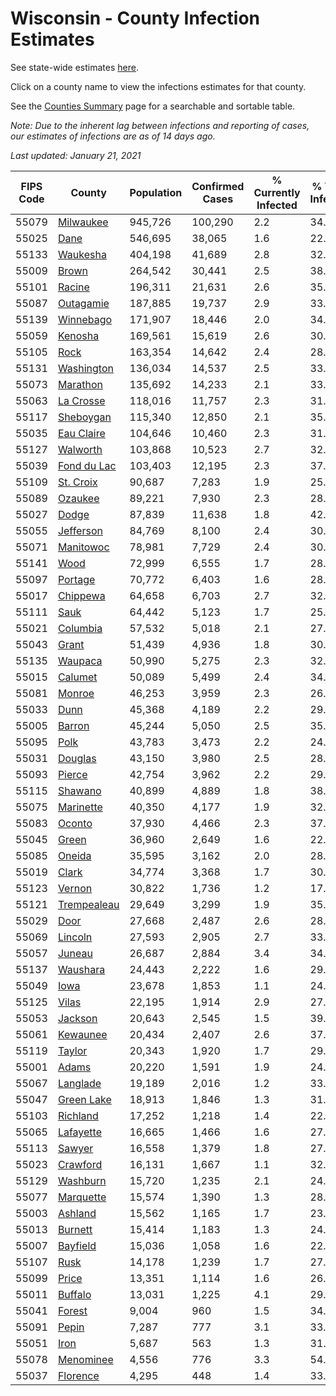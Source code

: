 # Wisconsin - County Infection Estimates

See state-wide estimates [here](/infections/us-wi).

Click on a county name to view the infections estimates for that county.

See the [Counties Summary](/infections/summary-counties) page for a searchable and sortable table.

*Note: Due to the inherent lag between infections and reporting of cases, our estimates of infections are as of 14 days ago.*

*Last updated: January 21, 2021*

|   FIPS Code |                     County |   Population |   Confirmed Cases |   % Currently Infected |   % Total Infected |
|-------------|----------------------------|--------------|-------------------|------------------------|--------------------|
|       55079 |     [Milwaukee](milwaukee) |      945,726 |           100,290 |                    2.2 |               34.9 |
|       55025 |               [Dane](dane) |      546,695 |            38,065 |                    1.6 |               22.3 |
|       55133 |       [Waukesha](waukesha) |      404,198 |            41,689 |                    2.8 |               32.7 |
|       55009 |             [Brown](brown) |      264,542 |            30,441 |                    2.5 |               38.0 |
|       55101 |           [Racine](racine) |      196,311 |            21,631 |                    2.6 |               35.8 |
|       55087 |     [Outagamie](outagamie) |      187,885 |            19,737 |                    2.9 |               33.2 |
|       55139 |     [Winnebago](winnebago) |      171,907 |            18,446 |                    2.0 |               34.3 |
|       55059 |         [Kenosha](kenosha) |      169,561 |            15,619 |                    2.6 |               30.0 |
|       55105 |               [Rock](rock) |      163,354 |            14,642 |                    2.4 |               28.7 |
|       55131 |   [Washington](washington) |      136,034 |            14,537 |                    2.5 |               33.9 |
|       55073 |       [Marathon](marathon) |      135,692 |            14,233 |                    2.1 |               33.2 |
|       55063 |     [La Crosse](la-crosse) |      118,016 |            11,757 |                    2.3 |               31.4 |
|       55117 |     [Sheboygan](sheboygan) |      115,340 |            12,850 |                    2.1 |               35.5 |
|       55035 |   [Eau Claire](eau-claire) |      104,646 |            10,460 |                    2.3 |               31.6 |
|       55127 |       [Walworth](walworth) |      103,868 |            10,523 |                    2.7 |               32.4 |
|       55039 | [Fond du Lac](fond-du-lac) |      103,403 |            12,195 |                    2.3 |               37.6 |
|       55109 |     [St. Croix](st.-croix) |       90,687 |             7,283 |                    1.9 |               25.1 |
|       55089 |         [Ozaukee](ozaukee) |       89,221 |             7,930 |                    2.3 |               28.3 |
|       55027 |             [Dodge](dodge) |       87,839 |            11,638 |                    1.8 |               42.4 |
|       55055 |     [Jefferson](jefferson) |       84,769 |             8,100 |                    2.4 |               30.2 |
|       55071 |     [Manitowoc](manitowoc) |       78,981 |             7,729 |                    2.4 |               30.9 |
|       55141 |               [Wood](wood) |       72,999 |             6,555 |                    1.7 |               28.2 |
|       55097 |         [Portage](portage) |       70,772 |             6,403 |                    1.6 |               28.6 |
|       55017 |       [Chippewa](chippewa) |       64,658 |             6,703 |                    2.7 |               32.8 |
|       55111 |               [Sauk](sauk) |       64,442 |             5,123 |                    1.7 |               25.4 |
|       55021 |       [Columbia](columbia) |       57,532 |             5,018 |                    2.1 |               27.6 |
|       55043 |             [Grant](grant) |       51,439 |             4,936 |                    1.8 |               30.6 |
|       55135 |         [Waupaca](waupaca) |       50,990 |             5,275 |                    2.3 |               32.8 |
|       55015 |         [Calumet](calumet) |       50,089 |             5,499 |                    2.4 |               34.9 |
|       55081 |           [Monroe](monroe) |       46,253 |             3,959 |                    2.3 |               26.8 |
|       55033 |               [Dunn](dunn) |       45,368 |             4,189 |                    2.2 |               29.0 |
|       55005 |           [Barron](barron) |       45,244 |             5,050 |                    2.5 |               35.1 |
|       55095 |               [Polk](polk) |       43,783 |             3,473 |                    2.2 |               24.8 |
|       55031 |         [Douglas](douglas) |       43,150 |             3,980 |                    2.5 |               28.4 |
|       55093 |           [Pierce](pierce) |       42,754 |             3,962 |                    2.2 |               29.3 |
|       55115 |         [Shawano](shawano) |       40,899 |             4,889 |                    1.8 |               38.1 |
|       55075 |     [Marinette](marinette) |       40,350 |             4,177 |                    1.9 |               32.9 |
|       55083 |           [Oconto](oconto) |       37,930 |             4,466 |                    2.3 |               37.5 |
|       55045 |             [Green](green) |       36,960 |             2,649 |                    1.6 |               22.6 |
|       55085 |           [Oneida](oneida) |       35,595 |             3,162 |                    2.0 |               28.2 |
|       55019 |             [Clark](clark) |       34,774 |             3,368 |                    1.7 |               30.7 |
|       55123 |           [Vernon](vernon) |       30,822 |             1,736 |                    1.2 |               17.7 |
|       55121 | [Trempealeau](trempealeau) |       29,649 |             3,299 |                    1.9 |               35.1 |
|       55029 |               [Door](door) |       27,668 |             2,487 |                    2.6 |               28.4 |
|       55069 |         [Lincoln](lincoln) |       27,593 |             2,905 |                    2.7 |               33.2 |
|       55057 |           [Juneau](juneau) |       26,687 |             2,884 |                    3.4 |               34.0 |
|       55137 |       [Waushara](waushara) |       24,443 |             2,222 |                    1.6 |               29.0 |
|       55049 |               [Iowa](iowa) |       23,678 |             1,853 |                    1.1 |               24.9 |
|       55125 |             [Vilas](vilas) |       22,195 |             1,914 |                    2.9 |               27.1 |
|       55053 |         [Jackson](jackson) |       20,643 |             2,545 |                    1.5 |               39.1 |
|       55061 |       [Kewaunee](kewaunee) |       20,434 |             2,407 |                    2.6 |               37.3 |
|       55119 |           [Taylor](taylor) |       20,343 |             1,920 |                    1.7 |               29.6 |
|       55001 |             [Adams](adams) |       20,220 |             1,591 |                    1.9 |               24.8 |
|       55067 |       [Langlade](langlade) |       19,189 |             2,016 |                    1.2 |               33.7 |
|       55047 |   [Green Lake](green-lake) |       18,913 |             1,846 |                    1.3 |               31.0 |
|       55103 |       [Richland](richland) |       17,252 |             1,218 |                    1.4 |               22.7 |
|       55065 |     [Lafayette](lafayette) |       16,665 |             1,466 |                    1.6 |               27.9 |
|       55113 |           [Sawyer](sawyer) |       16,558 |             1,379 |                    1.8 |               27.1 |
|       55023 |       [Crawford](crawford) |       16,131 |             1,667 |                    1.1 |               32.9 |
|       55129 |       [Washburn](washburn) |       15,720 |             1,235 |                    2.1 |               24.4 |
|       55077 |     [Marquette](marquette) |       15,574 |             1,390 |                    1.3 |               28.5 |
|       55003 |         [Ashland](ashland) |       15,562 |             1,165 |                    1.7 |               23.4 |
|       55013 |         [Burnett](burnett) |       15,414 |             1,183 |                    1.3 |               24.2 |
|       55007 |       [Bayfield](bayfield) |       15,036 |             1,058 |                    1.6 |               22.1 |
|       55107 |               [Rusk](rusk) |       14,178 |             1,239 |                    1.7 |               27.6 |
|       55099 |             [Price](price) |       13,351 |             1,114 |                    1.6 |               26.0 |
|       55011 |         [Buffalo](buffalo) |       13,031 |             1,225 |                    4.1 |               29.3 |
|       55041 |           [Forest](forest) |        9,004 |               960 |                    1.5 |               34.3 |
|       55091 |             [Pepin](pepin) |        7,287 |               777 |                    3.1 |               33.4 |
|       55051 |               [Iron](iron) |        5,687 |               563 |                    1.3 |               31.3 |
|       55078 |     [Menominee](menominee) |        4,556 |               776 |                    3.3 |               54.3 |
|       55037 |       [Florence](florence) |        4,295 |               448 |                    1.4 |               33.5 |
